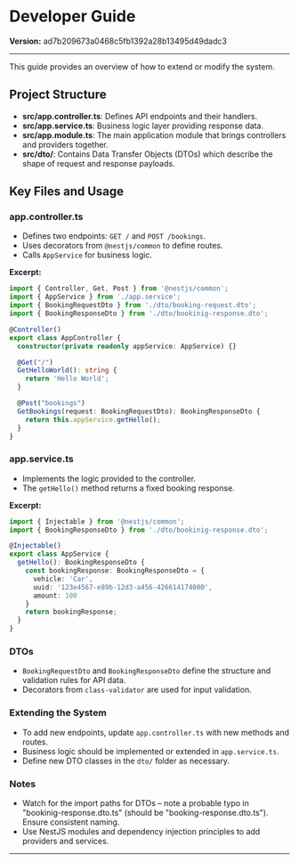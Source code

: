 # Developer Guide

**Version:** ad7b209673a0468c5fb1392a28b13495d49dadc3

---

This guide provides an overview of how to extend or modify the system.

## Project Structure

- **src/app.controller.ts**: Defines API endpoints and their handlers.
- **src/app.service.ts**: Business logic layer providing response data.
- **src/app.module.ts**: The main application module that brings controllers and providers together.
- **src/dto/**: Contains Data Transfer Objects (DTOs) which describe the shape of request and response payloads.

## Key Files and Usage

### app.controller.ts

- Defines two endpoints: `GET /` and `POST /bookings`.
- Uses decorators from `@nestjs/common` to define routes.
- Calls `AppService` for business logic.

**Excerpt:**

```typescript
import { Controller, Get, Post } from '@nestjs/common';
import { AppService } from './app.service';
import { BookingRequestDto } from './dto/booking-request.dto';
import { BookingResponseDto } from './dto/bookinig-response.dto';

@Controller()
export class AppController {
  constructor(private readonly appService: AppService) {}

  @Get("/")
  GetHelloWorld(): string {
    return 'Hello World';
  }

  @Post("bookings")
  GetBookings(request: BookingRequestDto): BookingResponseDto {
    return this.appService.getHello();
  }
}
```

### app.service.ts

- Implements the logic provided to the controller.
- The `getHello()` method returns a fixed booking response.

**Excerpt:**

```typescript
import { Injectable } from '@nestjs/common';
import { BookingResponseDto } from './dto/bookinig-response.dto';

@Injectable()
export class AppService {
  getHello(): BookingResponseDto {
    const bookingResponse: BookingResponseDto = {
      vehicle: 'Car',
      uuid: '123e4567-e89b-12d3-a456-426614174000',
      amount: 100
    }
    return bookingResponse;
  }
}
```

### DTOs

- `BookingRequestDto` and `BookingResponseDto` define the structure and validation rules for API data.
- Decorators from `class-validator` are used for input validation.

### Extending the System

- To add new endpoints, update `app.controller.ts` with new methods and routes.
- Business logic should be implemented or extended in `app.service.ts`.
- Define new DTO classes in the `dto/` folder as necessary.

### Notes

- Watch for the import paths for DTOs – note a probable typo in "bookinig-response.dto.ts" (should be "booking-response.dto.ts"). Ensure consistent naming.
- Use NestJS modules and dependency injection principles to add providers and services.

---
